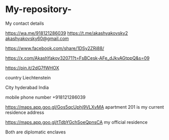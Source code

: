 # My-repository-

My contact details 

https://wa.me/918121286039
https://t.me/akashyakovsky2
akashyakovsky60@gmail.com 

https://www.facebook.com/share/1DSy2ZRi88/

https://x.com/AkashYakov32071?t=FsBCesk-AFe_dJkvAGtppQ&s=09

https://pin.it/2dG7fWHOX

country Liechtenstein 

City hyderabad India 

mobile phone number +918121286039

https://maps.app.goo.gl/Gos5qcUphj9VLXvMA apartment 201 is my current residence address 

https://maps.app.goo.gl/tTdbYGchSoeQpnsCA my official residence 

Both are diplomatic enclaves
